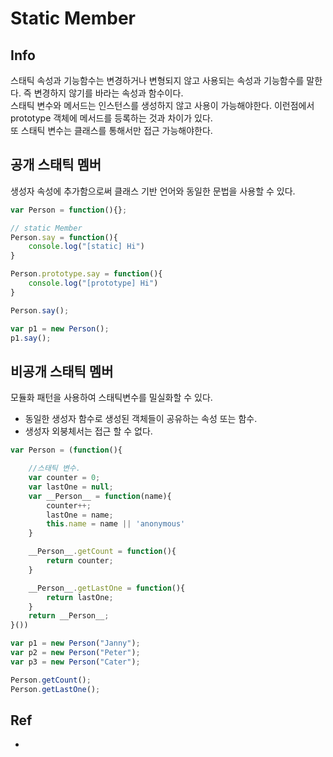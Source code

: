 # Static Member

## Info
스태틱 속성과 기능함수는 변경하거나 변형되지 않고 사용되는 속성과 기능함수를 말한다. 즉 변경하지 않기를 바라는  속성과 함수이다.  
스태틱 변수와 메서드는 인스턴스를 생성하지 않고 사용이 가능해야한다. 이런점에서 prototype 객체에 메서드를 등록하는 것과 차이가 있다.  
또 스태틱 변수는 클래스를 통해서만 접근 가능해야한다.


## 공개 스태틱 멤버
생성자 속성에 추가함으로써 클래스 기반 언어와 동일한 문법을 사용할 수 있다.

```js
var Person = function(){};

// static Member
Person.say = function(){
    console.log("[static] Hi")
}

Person.prototype.say = function(){
    console.log("[prototype] Hi")
}

Person.say();

var p1 = new Person();
p1.say();
```

## 비공개 스태틱 멤버
모듈화 패턴을 사용하여 스태틱변수를 밀실화할 수 있다.

- 동일한 생성자 함수로 생성된 객체들이 공유하는 속성 또는 함수.
- 생성자 외붕체서는 접근 할 수 없다.


```js
var Person = (function(){

    //스태틱 변수.
    var counter = 0;
    var lastOne = null;
    var __Person__ = function(name){
        counter++;
        lastOne = name;
        this.name = name || 'anonymous'
    }

    __Person__.getCount = function(){
        return counter;
    }

    __Person__.getLastOne = function(){
        return lastOne;
    }
    return __Person__;
}())

var p1 = new Person("Janny");
var p2 = new Person("Peter");
var p3 = new Person("Cater");

Person.getCount();
Person.getLastOne();
```



## Ref
- [](http://frontend.diffthink.kr/2016/06/blog-post.html)